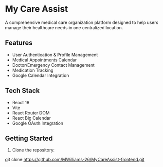 # My Care Assist

A comprehensive medical care organization platform designed to help users manage their healthcare needs in one centralized location.

## Features

- User Authentication & Profile Management
- Medical Appointments Calendar
- Doctor/Emergency Contact Management 
- Medication Tracking
- Google Calendar Integration

## Tech Stack



- React 18
- Vite
- React Router DOM
- React Big Calendar
- Google OAuth Integration

## Getting Started

1. Clone the repository:

git clone https://github.com/MWilliams-26/MyCareAssist-frontend.git

